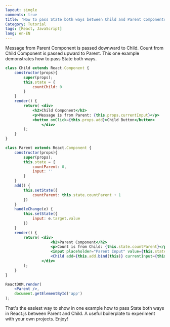 ```yaml
---
layout: single
comments: true
title: 'How to pass State both ways between Child and Parent Components in React'
Category: Tutorial
tags: [React, JavaScript]
lang: en-EN
---
```


Message from Parent Component is passed downward to Child. Count from Child Component is passed upward to Parent. This one example demonstrates how to pass State both ways.

```jsx
class Child extends React.Component {
    constructor(props){
        super(props);
        this.state = {
            countChild: 0
        }
    }
    render() {
        return( <div>
            <h2>Child Component</h2>
            <p>Message is from Parent: {this.props.currentInput}</p>
            <button onClick={this.props.add}>Child Button</button>
                </div>
        );
    }
}

class Parent extends React.Component {
    constructor(props){
        super(props);
        this.state = {
            countParent: 0,
            input: ''
        }
    }
    add() {
        this.setState({
            countParent: this.state.countParent + 1
        })
    }
    handleChange(e) {
        this.setState({
            input: e.target.value
        })
    }
    render() {
        return( <div>
                    <h2>Parent Component</h2>
                    <p>Count is from Child: {this.state.countParent}</p>
                    <input placeholder="Parent Input" value={this.state.input} onChange={this.handleChange.bind(this)} />
                    <Child add={this.add.bind(this)} currentInput={this.state.input} />
                </div> 
        );
    }
}

ReactDOM.render(
    <Parent />,
    document.getElementById('app')
);    
```

That's the easiest way to show in one example how to pass State both ways in React.js between Parent and Child. A useful boilerplate to experiment with your own projects. Enjoy!

